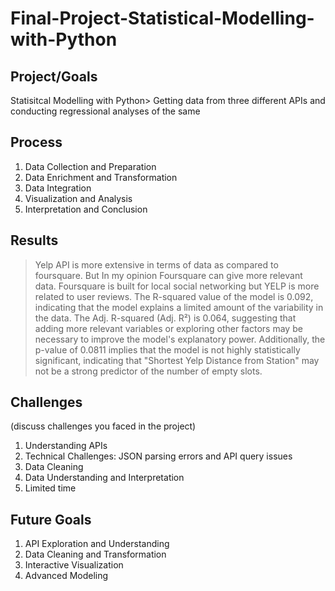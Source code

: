 # Final-Project-Statistical-Modelling-with-Python

## Project/Goals
Statisitcal Modelling with Python>
Getting data from three different APIs and conducting regressional analyses of the same

## Process
1. Data Collection and Preparation
2. Data Enrichment and Transformation
3. Data Integration
4. Visualization and Analysis
5. Interpretation and Conclusion



## Results
> Yelp API is more extensive in terms of data as compared to foursquare. But In my opinion Foursquare can give more relevant data. Foursquare is built for local social networking but YELP is more related to user reviews.
> The R-squared value of the model is 0.092, indicating that the model explains a limited amount of the variability in the data. The Adj. R-squared (Adj. R²) is 0.064, suggesting that adding more relevant variables or exploring other factors may be necessary to improve the model's explanatory power. Additionally, the p-value of 0.0811 implies that the model is not highly statistically significant, indicating that "Shortest Yelp Distance from Station" may not be a strong predictor of the number of empty slots.

## Challenges 
(discuss challenges you faced in the project)
1. Understanding APIs
2. Technical Challenges: JSON parsing errors and API query issues
3. Data Cleaning 
4. Data Understanding and Interpretation
5. Limited time



## Future Goals
1. API Exploration and Understanding
2. Data Cleaning and Transformation
3. Interactive Visualization
4. Advanced Modeling


